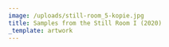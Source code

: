 ```yaml
---
image: /uploads/still-room_5-kopie.jpg
title: Samples from the Still Room I (2020)
_template: artwork
---
```


